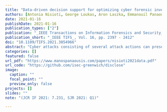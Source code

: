 ```yaml
---
title: "Data-driven decision support for optimizing cyber forensic investigations"
authors: [Antonia Nisioti, George Loukas, Aron Laszka, Emmanouil Panaousis]
date: 2021-01-16
publishDate: 2021-01-16
publication_types: ["2"]
publication: "_IEEE Transactions on Information Forensics and Security_"
publication_short: "_IEEE TIFS_, Vol. 16, pp. 2397 - 2412"
doi: "10.1109/TIFS.2021.3054966"
abstract: "Cyber attacks consisting of several attack actions can present considerable challenge to forensic investigations. Consider the case where a cybersecurity breach is suspected following the discovery of one attack action, for example by observing the modification of sensitive registry keys, suspicious network traffic patterns, or the abuse of legitimate credentials. At this point, the investigator can have multiple options as to what to check next to discover the rest, and will likely pick one based on experience and training. This will be the case at each new step. We argue that the efficiency of this aspect of the job, which is the selection of what next step to take, can have significant impact on its overall cost (e.g., the duration) of the investigation and can be improved through the application of constrained optimization techniques. Here, we present DISCLOSE, the first data-driven decision support framework for optimizing forensic investigations of cybersecurity breaches. DISCLOSE benefits from a repository of known adversarial tactics, techniques, and procedures (TTPs), for each of which it harvests threat intelligence information to calculate its probabilistic relations with the rest. These relations, as well as a proximity parameter derived from the projection of quantitative data regarding the adversarial TTPs on an attack life cycle model, are both used as input to our optimization framework. We show the feasibility of this approach in a case study that consists of 31 adversarial TTPs, data collected from 6 interviews with experienced cybersecurity professionals and data extracted from the MITRE ATT&CK STIX repository and the Common Vulnerability Scoring System (CVSS)."
categories: []
featured: false
url_pdf: "https://www.manospanaousis.com/papers/nisioti2021data.pdf"
url_code: "https://github.com/isec-greenwich/disclose"
image:
  caption: ""
  focal_point: ""
  preview_only: false
projects: []
slides: ""
note: "(JCR IF 2021: 7.231, SJR 2021: Q1)"

---
```

